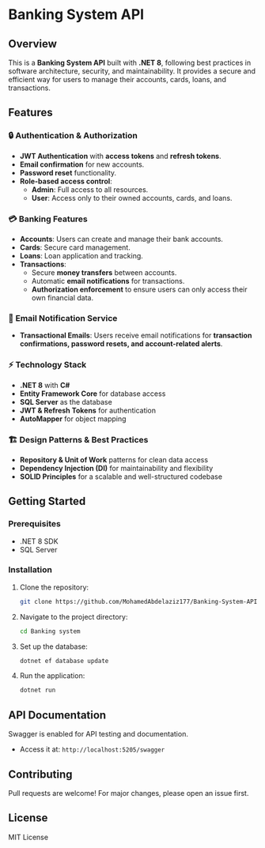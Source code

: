 # Banking System API

## Overview
This is a **Banking System API** built with **.NET 8**, following best practices in software architecture, security, and maintainability. It provides a secure and efficient way for users to manage their accounts, cards, loans, and transactions.

## Features

### 🔒 Authentication & Authorization
- **JWT Authentication** with **access tokens** and **refresh tokens**.
- **Email confirmation** for new accounts.
- **Password reset** functionality.
- **Role-based access control**:
  - **Admin**: Full access to all resources.
  - **User**: Access only to their owned accounts, cards, and loans.

### 💳 Banking Features
- **Accounts**: Users can create and manage their bank accounts.
- **Cards**: Secure card management.
- **Loans**: Loan application and tracking.
- **Transactions**:
  - Secure **money transfers** between accounts.
  - Automatic **email notifications** for transactions.
  - **Authorization enforcement** to ensure users can only access their own financial data.

### 📧 Email Notification Service
- **Transactional Emails**: Users receive email notifications for **transaction confirmations, password resets, and account-related alerts**.

### ⚡ Technology Stack
- **.NET 8** with **C#**
- **Entity Framework Core** for database access
- **SQL Server** as the database
- **JWT & Refresh Tokens** for authentication
- **AutoMapper** for object mapping

### 🏗 Design Patterns & Best Practices
- **Repository & Unit of Work** patterns for clean data access
- **Dependency Injection (DI)** for maintainability and flexibility
- **SOLID Principles** for a scalable and well-structured codebase

## Getting Started
### Prerequisites
- .NET 8 SDK
- SQL Server

### Installation
1. Clone the repository:
   ```sh
   git clone https://github.com/MohamedAbdelaziz177/Banking-System-API.git
   ```
2. Navigate to the project directory:
   ```sh
   cd Banking system
   ```
3. Set up the database:
   ```sh
   dotnet ef database update
   ```
4. Run the application:
   ```sh
   dotnet run
   ```

## API Documentation
Swagger is enabled for API testing and documentation.
- Access it at: `http://localhost:5205/swagger`

## Contributing
Pull requests are welcome! For major changes, please open an issue first.

## License
MIT License


